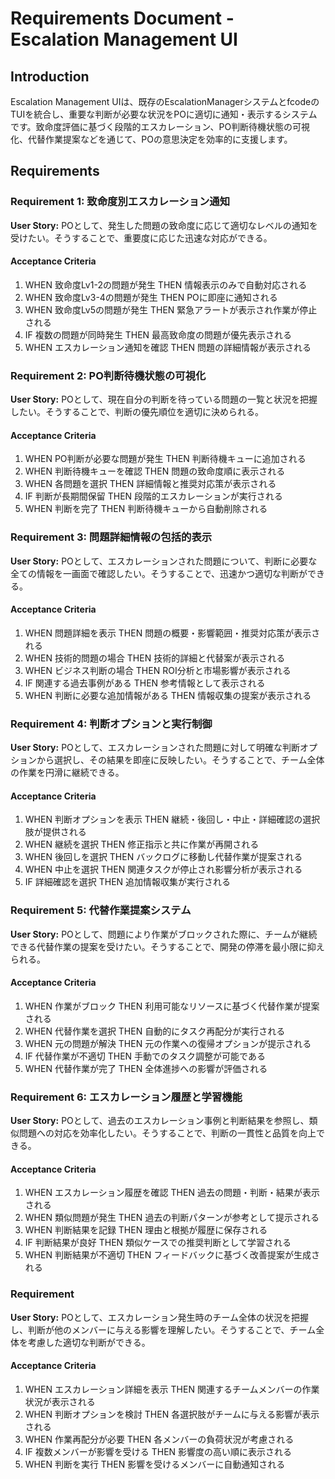 # Requirements Document - Escalation Management UI

## Introduction

Escalation Management UIは、既存のEscalationManagerシステムとfcodeのTUIを統合し、重要な判断が必要な状況をPOに適切に通知・表示するシステムです。致命度評価に基づく段階的エスカレーション、PO判断待機状態の可視化、代替作業提案などを通じて、POの意思決定を効率的に支援します。

## Requirements

### Requirement 1: 致命度別エスカレーション通知

**User Story:** POとして、発生した問題の致命度に応じて適切なレベルの通知を受けたい。そうすることで、重要度に応じた迅速な対応ができる。

#### Acceptance Criteria

1. WHEN 致命度Lv1-2の問題が発生 THEN 情報表示のみで自動対応される
2. WHEN 致命度Lv3-4の問題が発生 THEN POに即座に通知される
3. WHEN 致命度Lv5の問題が発生 THEN 緊急アラートが表示され作業が停止される
4. IF 複数の問題が同時発生 THEN 最高致命度の問題が優先表示される
5. WHEN エスカレーション通知を確認 THEN 問題の詳細情報が表示される

### Requirement 2: PO判断待機状態の可視化

**User Story:** POとして、現在自分の判断を待っている問題の一覧と状況を把握したい。そうすることで、判断の優先順位を適切に決められる。

#### Acceptance Criteria

1. WHEN PO判断が必要な問題が発生 THEN 判断待機キューに追加される
2. WHEN 判断待機キューを確認 THEN 問題の致命度順に表示される
3. WHEN 各問題を選択 THEN 詳細情報と推奨対応策が表示される
4. IF 判断が長期間保留 THEN 段階的エスカレーションが実行される
5. WHEN 判断を完了 THEN 判断待機キューから自動削除される

### Requirement 3: 問題詳細情報の包括的表示

**User Story:** POとして、エスカレーションされた問題について、判断に必要な全ての情報を一画面で確認したい。そうすることで、迅速かつ適切な判断ができる。

#### Acceptance Criteria

1. WHEN 問題詳細を表示 THEN 問題の概要・影響範囲・推奨対応策が表示される
2. WHEN 技術的問題の場合 THEN 技術的詳細と代替案が表示される
3. WHEN ビジネス判断の場合 THEN ROI分析と市場影響が表示される
4. IF 関連する過去事例がある THEN 参考情報として表示される
5. WHEN 判断に必要な追加情報がある THEN 情報収集の提案が表示される

### Requirement 4: 判断オプションと実行制御

**User Story:** POとして、エスカレーションされた問題に対して明確な判断オプションから選択し、その結果を即座に反映したい。そうすることで、チーム全体の作業を円滑に継続できる。

#### Acceptance Criteria

1. WHEN 判断オプションを表示 THEN 継続・後回し・中止・詳細確認の選択肢が提供される
2. WHEN 継続を選択 THEN 修正指示と共に作業が再開される
3. WHEN 後回しを選択 THEN バックログに移動し代替作業が提案される
4. WHEN 中止を選択 THEN 関連タスクが停止され影響分析が表示される
5. IF 詳細確認を選択 THEN 追加情報収集が実行される

### Requirement 5: 代替作業提案システム

**User Story:** POとして、問題により作業がブロックされた際に、チームが継続できる代替作業の提案を受けたい。そうすることで、開発の停滞を最小限に抑えられる。

#### Acceptance Criteria

1. WHEN 作業がブロック THEN 利用可能なリソースに基づく代替作業が提案される
2. WHEN 代替作業を選択 THEN 自動的にタスク再配分が実行される
3. WHEN 元の問題が解決 THEN 元の作業への復帰オプションが提示される
4. IF 代替作業が不適切 THEN 手動でのタスク調整が可能である
5. WHEN 代替作業が完了 THEN 全体進捗への影響が評価される

### Requirement 6: エスカレーション履歴と学習機能

**User Story:** POとして、過去のエスカレーション事例と判断結果を参照し、類似問題への対応を効率化したい。そうすることで、判断の一貫性と品質を向上できる。

#### Acceptance Criteria

1. WHEN エスカレーション履歴を確認 THEN 過去の問題・判断・結果が表示される
2. WHEN 類似問題が発生 THEN 過去の判断パターンが参考として提示される
3. WHEN 判断結果を記録 THEN 理由と根拠が履歴に保存される
4. IF 判断結果が良好 THEN 類似ケースでの推奨判断として学習される
5. WHEN 判断結果が不適切 THEN フィードバックに基づく改善提案が生成される

### Requirement 

**User Story:** POとして、エスカレーション発生時のチーム全体の状況を把握し、判断が他のメンバーに与える影響を理解したい。そうすることで、チーム全体を考慮した適切な判断ができる。

#### Acceptance Criteria

1. WHEN エスカレーション詳細を表示 THEN 関連するチームメンバーの作業状況が表示される
2. WHEN 判断オプションを検討 THEN 各選択肢がチームに与える影響が表示される
3. WHEN 作業再配分が必要 THEN 各メンバーの負荷状況が考慮される
4. IF 複数メンバーが影響を受ける THEN 影響度の高い順に表示される
5. WHEN 判断を実行 THEN 影響を受けるメンバーに自動通知される
